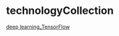 # technologyCollection
[deep learning_TensorFlow](http://www.tensorfly.cn/tfdoc/tutorials/mnist_beginners.html)
